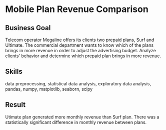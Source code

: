 # Mobile Plan Revenue Comparison


## Business Goal
Telecom operator Megaline offers its clients two prepaid plans, Surf and Ultimate. The commercial department wants to know which of the plans brings in more revenue in order to adjust the advertising budget.
Analyze clients' behavior and determine which prepaid plan brings in more revenue.


## Skills
data preprocessing, statistical data analysis, exploratory data analysis, pandas, numpy, matplotlib, seaborn, scipy


## Result
Utimate plan generated more monthly revenue than Surf plan. There was a statistically significant difference in monthly revenue between plans.
